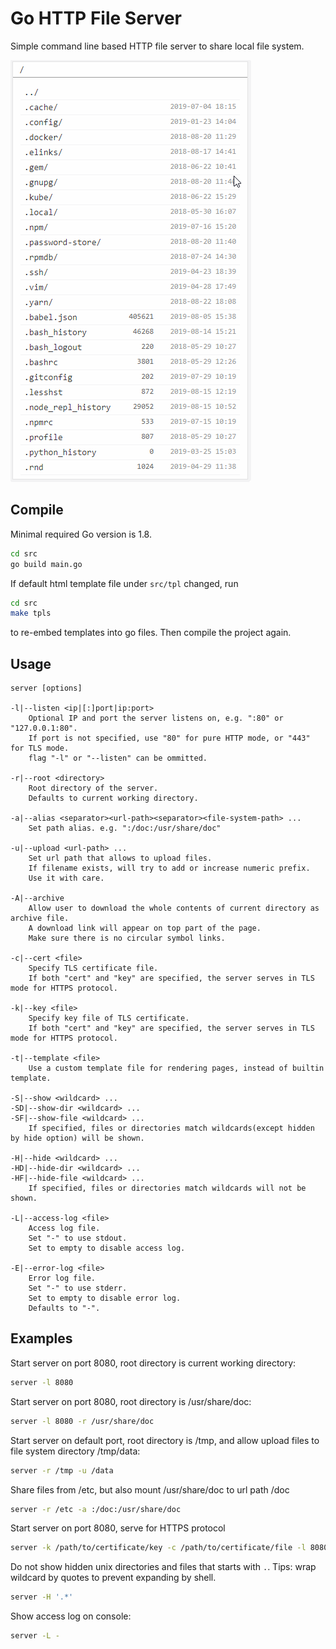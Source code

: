 # Go HTTP File Server
Simple command line based HTTP file server to share local file system.

![Go HTTP File Server pages](doc/ghfs.gif)

## Compile
Minimal required Go version is 1.8.
```bash
cd src
go build main.go
```

If default html template file under `src/tpl` changed, run
```bash
cd src
make tpls
```
to re-embed templates into go files. Then compile the project again.

## Usage
```
server [options]

-l|--listen <ip|[:]port|ip:port>
    Optional IP and port the server listens on, e.g. ":80" or "127.0.0.1:80".
    If port is not specified, use "80" for pure HTTP mode, or "443" for TLS mode.
    flag "-l" or "--listen" can be ommitted.

-r|--root <directory>
    Root directory of the server.
    Defaults to current working directory.

-a|--alias <separator><url-path><separator><file-system-path> ...
    Set path alias. e.g. ":/doc:/usr/share/doc"

-u|--upload <url-path> ...
    Set url path that allows to upload files.
    If filename exists, will try to add or increase numeric prefix.
    Use it with care.

-A|--archive
    Allow user to download the whole contents of current directory as archive file.
    A download link will appear on top part of the page.
    Make sure there is no circular symbol links.

-c|--cert <file>
    Specify TLS certificate file.
    If both "cert" and "key" are specified, the server serves in TLS mode for HTTPS protocol.

-k|--key <file>
    Specify key file of TLS certificate.
    If both "cert" and "key" are specified, the server serves in TLS mode for HTTPS protocol.

-t|--template <file>
    Use a custom template file for rendering pages, instead of builtin template.

-S|--show <wildcard> ...
-SD|--show-dir <wildcard> ...
-SF|--show-file <wildcard> ...
    If specified, files or directories match wildcards(except hidden by hide option) will be shown. 

-H|--hide <wildcard> ...
-HD|--hide-dir <wildcard> ...
-HF|--hide-file <wildcard> ...
    If specified, files or directories match wildcards will not be shown.

-L|--access-log <file>
    Access log file.
    Set "-" to use stdout.
    Set to empty to disable access log.

-E|--error-log <file>
    Error log file.
    Set "-" to use stderr.
    Set to empty to disable error log.
    Defaults to "-".
```

## Examples
Start server on port 8080, root directory is current working  directory:
```sh
server -l 8080
``` 

Start server on port 8080, root directory is /usr/share/doc:
```sh
server -l 8080 -r /usr/share/doc
```

Start server on default port, root directory is /tmp, and allow upload files to file system directory /tmp/data:
```sh
server -r /tmp -u /data
```

Share files from /etc, but also mount /usr/share/doc to url path /doc
```sh
server -r /etc -a :/doc:/usr/share/doc
```

Start server on port 8080, serve for HTTPS protocol
```sh
server -k /path/to/certificate/key -c /path/to/certificate/file -l 8080
```

Do not show hidden unix directories and files that starts with `.`.
Tips: wrap wildcard by quotes to prevent expanding by shell.
```sh
server -H '.*'
```

Show access log on console:
```sh
server -L -
```

